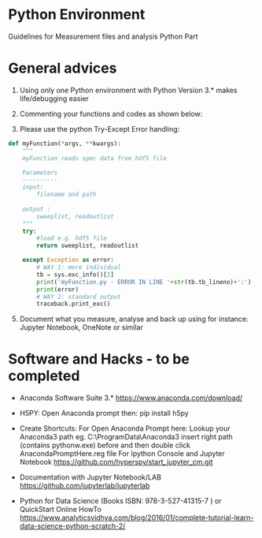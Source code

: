 # Python Environment
Guidelines for Measurement files and analysis Python Part

# General advices
1) Using only one Python environment with Python Version 3.* makes life/debugging easier

2) Commenting your functions and codes as shown below:
3) Please use the python Try-Except Error handling:
```python
def myFunction(*args, **kwargs):
    """
    myFunction reads spec data from hdf5 file

    Parameters
    ----------
    input: 
        filename and path
        
    output : 
        sweeplist, readoutlist
    """
    try:
		#load e.g. hdf5 file
		return sweeplist, readoutlist

    except Exception as error:
        # WAY 1: more individual
        tb = sys.exc_info()[2]
        print('myFunction.py - ERROR IN LINE '+str(tb.tb_lineno)+':')
        print(error)
        # WAY 2: standard output
        traceback.print_exc()
```

5) Document what you measure, analyse and back up using for instance: Jupyter Notebook, OneNote or similar

# Software and Hacks - to be completed

- Anaconda Software Suite 3.* https://www.anaconda.com/download/
- H5PY: Open Anaconda prompt then: pip install h5py
- Create Shortcuts:
For Open Anaconda Prompt here:
Lookup your Anaconda3 path eg. C:\\ProgramData\\Anaconda3
insert right path (contains pythonw.exe) before and then double click AnacondaPromptHere.reg file
For Ipython Console and Jupyter Notebook 
https://github.com/hyperspy/start_jupyter_cm.git 

- Documentation with Jupyter Notebook/LAB https://github.com/jupyterlab/jupyterlab
- Python for Data Science (Books ISBN: 978-3-527-41315-7 ) or QuickStart Online HowTo
https://www.analyticsvidhya.com/blog/2016/01/complete-tutorial-learn-data-science-python-scratch-2/
